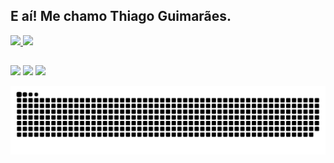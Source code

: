## E aí! Me chamo Thiago Guimarães.

<p align="center"><div style="align: center">
  <a href="https://github.com/ThiagoGTH">
  <img height="150em" src="https://github-readme-stats.vercel.app/api?username=ThiagoGTH&show_icons=true&theme=dracula&include_all_commits=true&count_private=true"/>
  <img height="150em" src="https://github-readme-stats.vercel.app/api/top-langs/?username=ThiagoGTH&layout=compact&langs_count=7&theme=dracula"/>
</div></p>
  
  ##
 
<p align="center"><div> 
  <a href="https://instagram.com/thiargor" target="_blank"><img src="https://img.shields.io/badge/Instagram-E4405F?style=for-the-badge&logo=instagram&logoColor=white" target="_blank"></a>
 	<a href = "mailto:thiagohomem@id.uff.br"><img src="https://img.shields.io/badge/Gmail-D14836?style=for-the-badge&logo=gmail&logoColor=white" target="_blank"></a>
  <a href="https://www.linkedin.com/in/ThiagoGTH/" target="_blank"><img src="https://img.shields.io/badge/LinkedIn-0077B5?style=for-the-badge&logo=linkedin&logoColor=white" target="_blank"></a> 

  ![Snake animation](https://raw.githubusercontent.com/ThiagoGTH/Thiago/f40bbc79671315a9d53d8e7e079f820f4fc5abbe/github-contribution-grid-snake.svg)
  
  </div></p>
